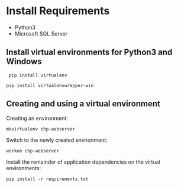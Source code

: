 # Install Requirements
- Python3
- Microsoft SQL Server

## Install virtual environments for Python3 and Windows
`
pip install virtualenv`

`pip install virtualenvwrapper-win`

## Creating and using a virtual environment
Creating an environment:

`mkvirtualenv chp-webserver`

Switch to the newly created environment:

`workon chp-webserver`

Install the remainder of application dependencies on the virtual environments:

`pip install -r requirements.txt`